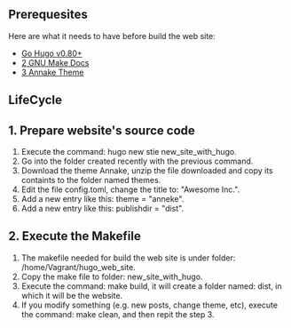 ## Prerequesites

Here are what it needs to have before build the web site:

* [Go Hugo v0.80+](https://gohugo.io/)
* [2 GNU Make Docs](https://www.gnu.org/software/make/manual/html_node/index.html)
* [3 Annake Theme](https://themes.gohugo.io/themes/gohugo-theme-ananke/)

##  LifeCycle

## 1. Prepare website's source code
1. Execute the command: hugo new stie new_site_with_hugo.
2. Go into the folder created recently with the previous command.
3. Download the theme Annake, unzip the file downloaded and copy its containts to the folder named themes.
4. Edit the file config.toml, change the title to: "Awesome Inc.".
5. Add a new entry like this: theme = "anneke".
6. Add a new entry like this: publishdir = "dist".

## 2. Execute the Makefile
1. The makefile needed for build the web site is under folder: /home/Vagrant/hugo_web_site.
2. Copy the make file to folder: new_site_with_hugo.
3. Execute the command: make build, it will create a folder named: dist, in which it will be the website.
4. If you modify something (e.g. new posts, change theme, etc), execute the command: make clean, and then repit the step 3.

